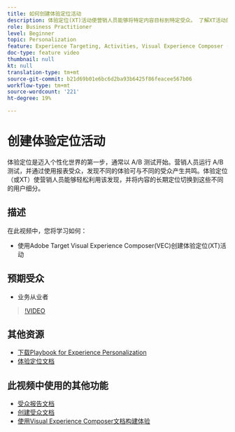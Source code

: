```yaml
---
title: 如何创建体验定位活动
description: 体验定位(XT)活动使营销人员能够将特定内容目标到特定受众。 了解XT活动的优势以及如何创建和使用它们。
role: Business Practitioner
level: Beginner
topic: Personalization
feature: Experience Targeting, Activities, Visual Experience Composer (VEC)
doc-type: feature video
thumbnail: null
kt: null
translation-type: tm+mt
source-git-commit: b21d69b01e6bc6d2ba93b6425f86feacee567b06
workflow-type: tm+mt
source-wordcount: '221'
ht-degree: 19%

---
```



# 创建体验定位活动

体验定位是迈入个性化世界的第一步，通常以 A/B 测试开始。营销人员运行 A/B 测试，并通过使用报表受众，发现不同的体验可与不同的受众产生共鸣。体验定位（或XT）使营销人员能够轻松利用该发现，并将内容的长期定位切换到这些不同的用户细分。

## 描述

在此视频中，您将学习如何：

* 使用Adobe Target Visual Experience Composer(VEC)创建体验定位(XT)活动

## 预期受众

* 业务从业者

>[!VIDEO](https://video.tv.adobe.com/v/22418?quality=12)

## 其他资源

* [下载Playbook for Experience Personalization](https://guided.adobe.com/?promoid=K42KVXHD&amp;mv=other&amp;search=personalization+playbook#recommended/solutions/target)
* [体验定位文档](https://docs.adobe.com/content/help/en/target/using/activities/experience-targeting/experience-target.html)

## 此视频中使用的其他功能

* [受众报告文档](https://docs.adobe.com/help/en/target/using/audiences/managing-audience-filters.html)
* [创建受众文档](https://docs.adobe.com/content/help/en/target/using/audiences/create-audiences/create-audience.html)
* [使用Visual Experience Composer文档构建体验](https://docs.adobe.com/content/help/en/target/using/experiences/experiences.html)
